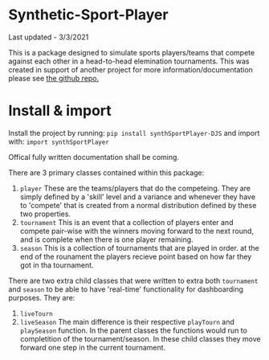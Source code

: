 # Synthetic-Sport-Player

Last updated - 3/3/2021

This is a package designed to simulate sports players/teams that compete against each other in a head-to-head elemination tournaments. This was created in support of another project for more information/documentation please see [the github repo.](https://github.com/DrJStrudwick/Synthetic-Sport-Player)

# Install & import
Install the project by running:
`pip install synthSportPlayer-DJS`
and import with:
`import synthSportPlayer`

Offical fully written documentation shall be coming.

There are 3 primary classes contained within this package:
1. `player` These are the teams/players that do the competeing. They are simply defined by a 'skill' level and a variance and whenever they have to 'compete' that is created from a normal distribution defined by these two properties.
2. `tournament` This is an event that a collection of players enter and compete pair-wise with the winners moving forward to the next round, and is complete when there is one player remaining.
3. `season` This is a collection of tournaments that are played in order. at the end of the rounament the players recieve point based on how far they got in tha tournament.

There are two extra child classes that were written to extra both `tournament` and `season` to be able to have 'real-time' functionality for dashboarding purposes. They are:
1. `liveTourn`
2. `liveSeason`
The main difference is their respective `playTourn` and `playSeason` function. In the parent classes the functions would run to completition of the tournament/season. In these child classes they move forward one step in the current tournament.